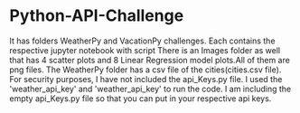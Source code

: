 # Python-API-Challenge
It has folders WeatherPy and VacationPy challenges. Each contains the respective jupyter notebook with script
There is an Images folder as well that has 4 scatter plots and 8 Linear Regression model plots.All of them are png files.
The WeatherPy folder has a csv file of the cities(cities.csv file).
For security purposes, I have not included the api_Keys.py file. I used the 'weather_api_key' and 'weather_api_key' to run the code.
I am including the empty api_Keys.py file so that you can put in your respective api keys.
